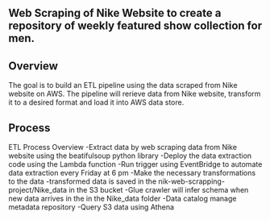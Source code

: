 ## Web Scraping of Nike Website to create a repository of weekly featured show collection for men.

## Overview
The goal is to build an ETL pipeline using the data scraped from Nike website on AWS. The pipeline will rerieve data from Nike website, transform it to a desired format and load it into AWS data store.

## Process
ETL Process Overview
-Extract data by web scraping data from Nike website using the beatifulsoup python library
-Deploy the data extraction code using the Lambda function -Run trigger using EventBridge to automate data extraction every Friday at 6 pm 
-Make the necessary transformations to the data
-transformed data is saved in the nik-web-scrapping-project/Nike_data in the S3 bucket
-Glue crawler will infer schema when new data arrives in the in the Nike_data folder
-Data catalog manage metadata repository 
-Query S3 data using Athena

